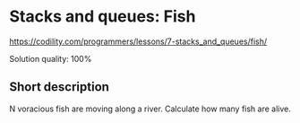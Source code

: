 # Stacks and queues: Fish

https://codility.com/programmers/lessons/7-stacks_and_queues/fish/

Solution quality: 100%

## Short description

N voracious fish are moving along a river. Calculate how many fish are alive.

